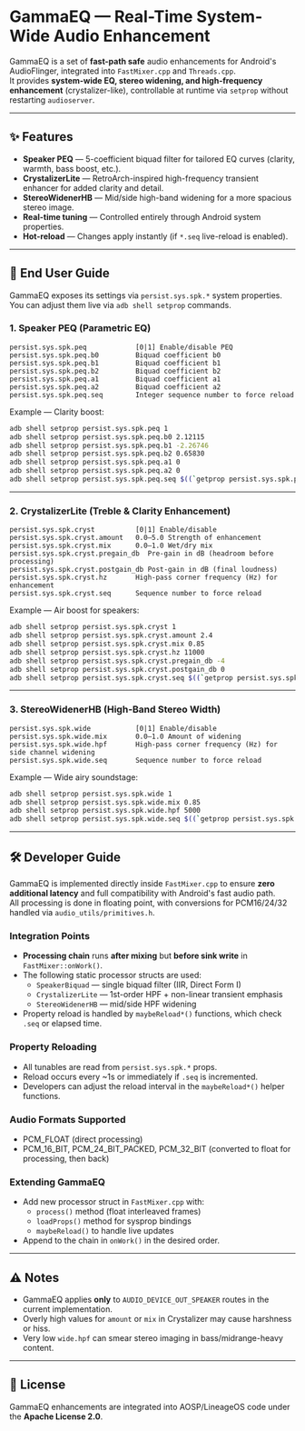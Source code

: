 # GammaEQ — Real-Time System-Wide Audio Enhancement

GammaEQ is a set of **fast-path safe** audio enhancements for Android's AudioFlinger, integrated into `FastMixer.cpp` and `Threads.cpp`.  
It provides **system-wide EQ, stereo widening, and high-frequency enhancement** (crystalizer-like), controllable at runtime via `setprop` without restarting `audioserver`.

---

## ✨ Features

- **Speaker PEQ** — 5-coefficient biquad filter for tailored EQ curves (clarity, warmth, bass boost, etc.).
- **CrystalizerLite** — RetroArch-inspired high-frequency transient enhancer for added clarity and detail.
- **StereoWidenerHB** — Mid/side high-band widening for a more spacious stereo image.
- **Real-time tuning** — Controlled entirely through Android system properties.
- **Hot-reload** — Changes apply instantly (if `*.seq` live-reload is enabled).

---

## 📌 End User Guide

GammaEQ exposes its settings via `persist.sys.spk.*` system properties.  
You can adjust them live via `adb shell setprop` commands.

### 1. Speaker PEQ (Parametric EQ)
```
persist.sys.spk.peq            [0|1] Enable/disable PEQ
persist.sys.spk.peq.b0         Biquad coefficient b0
persist.sys.spk.peq.b1         Biquad coefficient b1
persist.sys.spk.peq.b2         Biquad coefficient b2
persist.sys.spk.peq.a1         Biquad coefficient a1
persist.sys.spk.peq.a2         Biquad coefficient a2
persist.sys.spk.peq.seq        Integer sequence number to force reload
```

Example — Clarity boost:
```bash
adb shell setprop persist.sys.spk.peq 1
adb shell setprop persist.sys.spk.peq.b0 2.12115
adb shell setprop persist.sys.spk.peq.b1 -2.26746
adb shell setprop persist.sys.spk.peq.b2 0.65830
adb shell setprop persist.sys.spk.peq.a1 0
adb shell setprop persist.sys.spk.peq.a2 0
adb shell setprop persist.sys.spk.peq.seq $((`getprop persist.sys.spk.peq.seq`+1))
```

---

### 2. CrystalizerLite (Treble & Clarity Enhancement)
```
persist.sys.spk.cryst          [0|1] Enable/disable
persist.sys.spk.cryst.amount   0.0–5.0 Strength of enhancement
persist.sys.spk.cryst.mix      0.0–1.0 Wet/dry mix
persist.sys.spk.cryst.pregain_db  Pre-gain in dB (headroom before processing)
persist.sys.spk.cryst.postgain_db Post-gain in dB (final loudness)
persist.sys.spk.cryst.hz       High-pass corner frequency (Hz) for enhancement
persist.sys.spk.cryst.seq      Sequence number to force reload
```

Example — Air boost for speakers:
```bash
adb shell setprop persist.sys.spk.cryst 1
adb shell setprop persist.sys.spk.cryst.amount 2.4
adb shell setprop persist.sys.spk.cryst.mix 0.85
adb shell setprop persist.sys.spk.cryst.hz 11000
adb shell setprop persist.sys.spk.cryst.pregain_db -4
adb shell setprop persist.sys.spk.cryst.postgain_db 0
adb shell setprop persist.sys.spk.cryst.seq $((`getprop persist.sys.spk.cryst.seq`+1))
```

---

### 3. StereoWidenerHB (High-Band Stereo Width)
```
persist.sys.spk.wide           [0|1] Enable/disable
persist.sys.spk.wide.mix       0.0–1.0 Amount of widening
persist.sys.spk.wide.hpf       High-pass corner frequency (Hz) for side channel widening
persist.sys.spk.wide.seq       Sequence number to force reload
```

Example — Wide airy soundstage:
```bash
adb shell setprop persist.sys.spk.wide 1
adb shell setprop persist.sys.spk.wide.mix 0.85
adb shell setprop persist.sys.spk.wide.hpf 5000
adb shell setprop persist.sys.spk.wide.seq $((`getprop persist.sys.spk.wide.seq`+1))
```

---

## 🛠 Developer Guide

GammaEQ is implemented directly inside `FastMixer.cpp` to ensure **zero additional latency** and full compatibility with Android's fast audio path.  
All processing is done in floating point, with conversions for PCM16/24/32 handled via `audio_utils/primitives.h`.

### Integration Points
- **Processing chain** runs **after mixing** but **before sink write** in `FastMixer::onWork()`.
- The following static processor structs are used:
  - `SpeakerBiquad` — single biquad filter (IIR, Direct Form I)
  - `CrystalizerLite` — 1st-order HPF + non-linear transient emphasis
  - `StereoWidenerHB` — mid/side HPF widening
- Property reload is handled by `maybeReload*()` functions, which check `.seq` or elapsed time.

### Property Reloading
- All tunables are read from `persist.sys.spk.*` props.
- Reload occurs every ~1s or immediately if `.seq` is incremented.
- Developers can adjust the reload interval in the `maybeReload*()` helper functions.

### Audio Formats Supported
- PCM_FLOAT (direct processing)
- PCM_16_BIT, PCM_24_BIT_PACKED, PCM_32_BIT (converted to float for processing, then back)

### Extending GammaEQ
- Add new processor struct in `FastMixer.cpp` with:
  - `process()` method (float interleaved frames)
  - `loadProps()` method for sysprop bindings
  - `maybeReload()` to handle live updates
- Append to the chain in `onWork()` in the desired order.

---

## ⚠️ Notes
- GammaEQ applies **only** to `AUDIO_DEVICE_OUT_SPEAKER` routes in the current implementation.
- Overly high values for `amount` or `mix` in Crystalizer may cause harshness or hiss.
- Very low `wide.hpf` can smear stereo imaging in bass/midrange-heavy content.

---

## 📄 License
GammaEQ enhancements are integrated into AOSP/LineageOS code under the **Apache License 2.0**.
